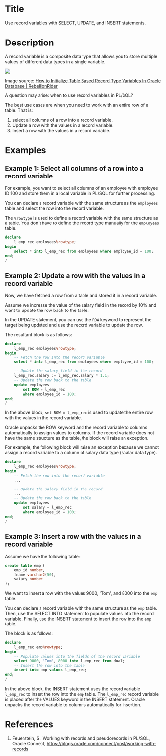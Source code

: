 # Title 

Use record variables with SELECT, UPDATE, and INSERT statements.

# Description

A record variable is a composite data type that allows you to store multiple values of different data types in a single variable.

![](https://www.rebellionrider.com/wp-content/uploads/2019/01/record-data-type-variable-in-oracle-database-by-manish-sharma-rebellion-rider-1068x495.png)

Image source: [How to Initialize Table Based Record Type Variables In Oracle Database | RebellionRider](https://www.rebellionrider.com/how-to-initialize-table-based-record-type-variables-in-oracle-database/)

A question may arise: when to use record variables in PL/SQL?

The best use cases are when you need to work with an entire row of a table. That is:
1. select all columns of a row into a record variable.
2. Update a row with the values in a record variable.
3. Insert a row with the values in a record variable.


# Examples

## Example 1: Select all columns of a row into a record variable


For example, you want to select all columns of an employee with employee ID 100 and store them in a local variable in PL/SQL for further processing.

You can declare a record variable with the same structure as the `employees` table and select the row into the record variable. 

The `%rowtype` is used to define a record variable with the same structure as a table. You don't have to define the record type manually for the `employees` table.

```sql
declare
    l_emp_rec employees%rowtype;
begin
    select * into l_emp_rec from employees where employee_id = 100;
end;
/
```

## Example 2: Update a row with the values in a record variable

Now, we have fetched a row from a table and stored it in a record variable. 

Assume we increase the value of the salary field in the record by 10% and want to update the row back to the table.

In the UPDATE statement, you can use the `ROW` keyword to represent the target being updated and use the record variable to update the row.

The resultant block is as follows:

```sql
declare
    l_emp_rec employees%rowtype;
begin
    -- Fetch the row into the record variable
    select * into l_emp_rec from employees where employee_id = 100;

    -- Update the salary field in the record
    l_emp_rec.salary := l_emp_rec.salary * 1.1;
    -- Update the row back to the table
    update employees 
        set ROW = l_emp_rec
        where employee_id = 100;
end;
/
```

In the above block, `set ROW = l_emp_rec` is used to update the entire row with the values in the record variable. 

Oracle unpacks the ROW keyword and the record variable to columns automatically to assign values to columns. If the record variable does not have the same structure as the table, the block will raise an exception. 

For example, the following block will raise an exception because we cannot assign a record variable to a column of salary data type (scalar data type).

```sql
declare
    l_emp_rec employees%rowtype;
begin
    -- Fetch the row into the record variable
    ...

    -- Update the salary field in the record
    ...
    -- Update the row back to the table
    update employees 
        set salary = l_emp_rec
        where employee_id = 100;
end;
/
```

## Example 3: Insert a row with the values in a record variable

Assume we have the following table:


```sql
create table emp (
    emp_id number,
    fname varchar2(50),
    salary number
);
```

We want to insert a row with the values 9000, 'Tom', and 8000 into the `emp` table.

You can declare a record variable with the same structure as the `emp` table. Then, use the SELECT INTO statement to populate values into the record variable. Finally, use the INSERT statement to insert the row into the `emp` table.

The block is as follows:

```sql
declare
    l_emp_rec emp%rowtype;
begin
    -- Populate values into the fields of the record variable
    select 9000, 'Tom', 8000 into l_emp_rec from dual;
    -- Insert the row into the table
    insert into emp values l_emp_rec;
end;
/
```

In the above block, the INSERT statement uses the record variable `l_emp_rec` to insert the row into the `emp` table. The `l_emp_rec` record variable is placed after the VALUES keyword in the INSERT statement. Oracle unpacks the record variable to columns automatically for insertion. 


# References 

1. Feuerstein, S., Working with records and pseudorecords in PL/SQL, Oracle Connect, https://blogs.oracle.com/connect/post/working-with-records

